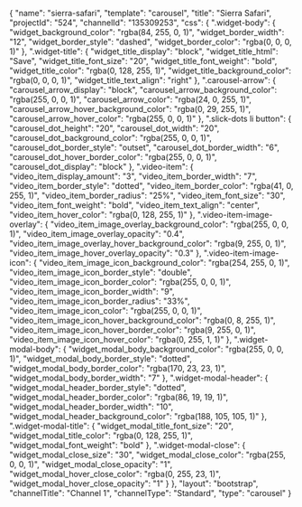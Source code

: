 {
    "name": "sierra-safari",
    "template": "carousel",
    "title": "Sierra Safari",
    "projectId": "524",
    "channelId": "135309253",
    "css": {
        ".widget-body": {
            "widget_background_color": "rgba(84, 255, 0, 1)",
            "widget_border_width": "12",
            "widget_border_style": "dashed",
            "widget_border_color": "rgba(0, 0, 0, 1)"
        },
        ".widget-title": {
            "widget_title_display": "block",
            "widget_title_html": "Save",
            "widget_title_font_size": "20",
            "widget_title_font_weight": "bold",
            "widget_title_color": "rgba(0, 128, 255, 1)",
            "widget_title_background_color": "rgba(0, 0, 0, 1)",
            "widget_title_text_align": "right"
        },
        ".carousel-arrow": {
            "carousel_arrow_display": "block",
            "carousel_arrow_background_color": "rgba(255, 0, 0, 1)",
            "carousel_arrow_color": "rgba(24, 0, 255, 1)",
            "carousel_arrow_hover_background_color": "rgba(0, 29, 255, 1)",
            "carousel_arrow_hover_color": "rgba(255, 0, 0, 1)"
        },
        ".slick-dots li button": {
            "carousel_dot_height": "20",
            "carousel_dot_width": "20",
            "carousel_dot_background_color": "rgba(255, 0, 0, 1)",
            "carousel_dot_border_style": "outset",
            "carousel_dot_border_width": "6",
            "carousel_dot_hover_border_color": "rgba(255, 0, 0, 1)",
            "carousel_dot_display": "block"
        },
        ".video-item": {
            "video_item_display_amount": "3",
            "video_item_border_width": "7",
            "video_item_border_style": "dotted",
            "video_item_border_color": "rgba(41, 0, 255, 1)",
            "video_item_border_radius": "25%",
            "video_item_font_size": "30",
            "video_item_font_weight": "bold",
            "video_item_text_align": "center",
            "video_item_hover_color": "rgba(0, 128, 255, 1)"
        },
        ".video-item-image-overlay": {
            "video_item_image_overlay_background_color": "rgba(255, 0, 0, 1)",
            "video_item_image_overlay_opacity": "0.4",
            "video_item_image_overlay_hover_background_color": "rgba(9, 255, 0, 1)",
            "video_item_image_hover_overlay_opacity": "0.3"
        },
        ".video-item-image-icon": {
            "video_item_image_icon_background_color": "rgba(254, 255, 0, 1)",
            "video_item_image_icon_border_style": "double",
            "video_item_image_icon_border_color": "rgba(255, 0, 0, 1)",
            "video_item_image_icon_border_width": "9",
            "video_item_image_icon_border_radius": "33%",
            "video_item_image_icon_color": "rgba(255, 0, 0, 1)",
            "video_item_image_icon_hover_background_color": "rgba(0, 8, 255, 1)",
            "video_item_image_icon_hover_border_color": "rgba(9, 255, 0, 1)",
            "video_item_image_icon_hover_color": "rgba(0, 255, 1, 1)"
        },
        ".widget-modal-body": {
            "widget_modal_body_background_color": "rgba(255, 0, 0, 1)",
            "widget_modal_body_border_style": "dotted",
            "widget_modal_body_border_color": "rgba(170, 23, 23, 1)",
            "widget_modal_body_border_width": "7"
        },
        ".widget-modal-header": {
            "widget_modal_header_border_style": "dotted",
            "widget_modal_header_border_color": "rgba(86, 19, 19, 1)",
            "widget_modal_header_border_width": "10",
            "widget_modal_header_background_color": "rgba(188, 105, 105, 1)"
        },
        ".widget-modal-title": {
            "widget_modal_title_font_size": "20",
            "widget_modal_title_color": "rgba(0, 128, 255, 1)",
            "widget_modal_font_weight": "bold"
        },
        ".widget-modal-close": {
            "widget_modal_close_size": "30",
            "widget_modal_close_color": "rgba(255, 0, 0, 1)",
            "widget_modal_close_opacity": "1",
            "widget_modal_hover_close_color": "rgba(0, 255, 23, 1)",
            "widget_modal_hover_close_opacity": "1"
        }
    },
    "layout": "bootstrap",
    "channelTitle": "Channel 1",
    "channelType": "Standard",
    "type": "carousel"
}